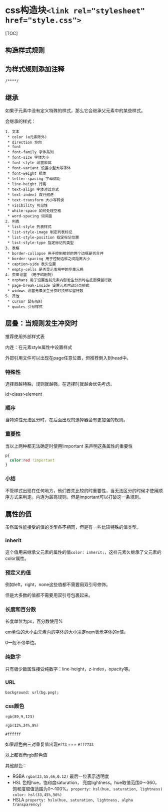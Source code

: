 # css构造块`<link rel="stylesheet" href="style.css">`

[TOC]

## 构造样式规则

## 为样式规则添加注释

`/****/`

## 继承

如果子元素中没有定义特殊的样式，那么它会继承父元素中的某些样式。

会继承的样式：

	1. 文本
     * color (a元素除外)
     * direction 方向
     * font
     * font-family 字体系列
     * font-size 字体大小
     * font-style 设置斜体
     * font-variant 设置小型大写字体
     * font-weight 粗体
     * letter-spacing 字母间距
     * line-height 行高
     * text-align 字体对其方式
     * text-indent 首行缩进
     * text-transform 大小写转换
     * visibility 可见性
     * white-space 如何处理空格
     * word-spacing 词间距
	2. 列表
     * list-style 列表样式
     * list-style-image 制定列表标记
     * list-style-position 指定标记位置
     * list-style-type 指定标记的类型
	3. 表格
     * border-collapse 用于控制相邻的两个边框是否合并
     * border-spacing 用于控制边框之间距离大小
     * caption-side 表头位置
     * empty-cells 是否显示表格中的空单元格
	4. 页面设置 （用于印刷物）
     * orphans 用于设置当前元素内部发生分页时在底部保留行数
     * page-break-inside 设置元素内部分页模式
     * widows 设置元素发生分页时顶部保留行数
	5. 其他
     * cursor 鼠标指针
     * quotes 引号样式



## 层叠：当规则发生冲突时

推荐使用外部样式表

内连：在元素style属性中设置样式

外部引用文件可以出现在page任意位置，但推荐倒入到head中。

### 特殊性

选择器越特殊，规则就越强，在选择时就越会优先考虑。

id>class>element

### 顺序

当特殊性无法区分时，在后面出现的选择器会有更加强的规则。

### 重要性

当以上两种都无法确定时使用!important 来声明这条属性的重要性

```css
p{
  color:red !important
}
```

### 小结

不管样式出现在任何地方，他们首先比较的时重要性，当无法区分的时候才使用顺序方式来判定。内连为最高规则。但是important可以打破这一条规则。

## 属性的值

虽然属性能接受的值的类型各不相同，但是有一些比较特殊的值类型。

### inherit

这个值用来继承父元素的属性的值`color: inherit;`，这样元素久继承了父元素的color属性。

### 预定义的值

例如left，right，none这些值都不需要用双引号修饰。

但是大多数的值都不需要用双引号包裹起来。

### 长度和百分数

长度单位为px，百分数使用%

em单位的大小由元素内的字体的大小决定nem表示字体的n倍。

0一般不带单位。

### 纯数字

只有极少数属性接受纯数字：line-height，z-index，opacity等。

### URL

`background: url(bg.png);`

### css颜色

`rgb(89,9,123)`

`rgb(12%,24%,8%)`

`#ffffff`

如果颜色由三对重复值出现`#f73` === `#ff7733`

以上都表示rgb颜色值

其他颜色：

* RGBA `rgba(33,55,66,0.12)` 最后一位表示透明度
* HSL 色相hue，饱和度saturation， 亮度lightness。hue取值范围0～360，饱和度取值范围为0～100%。`property: hsl(hue, saturation, lightness)`  `color: hsl(33,45%,56%)`
* HSLA `property: hsla(hue, saturation, lightness, alpha transparency)`